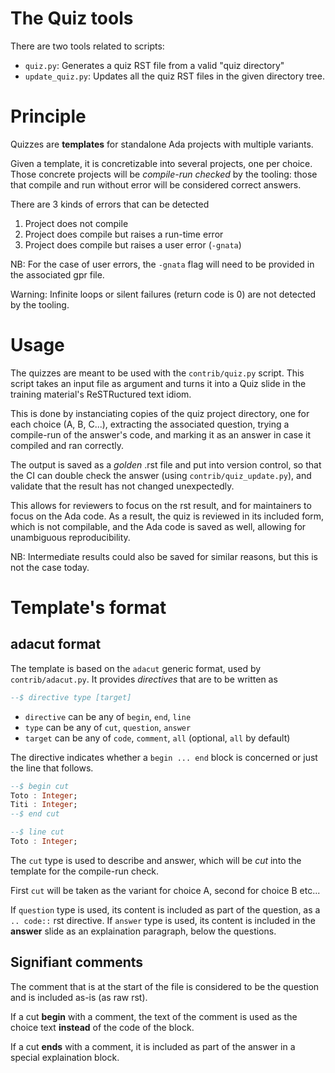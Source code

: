 # The Quiz tools

There are two tools related to scripts:

- `quiz.py`: Generates a quiz RST file from a valid "quiz directory"
- `update_quiz.py`: Updates all the quiz RST files in the given directory tree.

# Principle

Quizzes are **templates** for standalone Ada projects with multiple variants.

Given a template, it is concretizable into several projects, one per
choice. Those concrete projects will be *compile-run checked* by the tooling:
those that compile and run without error will be considered correct answers.

There are 3 kinds of errors that can be detected

1. Project does not compile
2. Project does compile but raises a run-time error
3. Project does compile but raises a user error (`-gnata`)

NB: For the case of user errors, the `-gnata` flag will need to be provided in the
associated gpr file.

Warning: Infinite loops or silent failures (return code is 0) are not detected by
the tooling.

# Usage

The quizzes are meant to be used with the `contrib/quiz.py` script. This script
takes an input file as argument and turns it into a Quiz slide in the training
material's ReSTRuctured text idiom.

This is done by instanciating copies of the quiz project directory, one for each
choice (A, B, C...), extracting the associated question, trying a compile-run of
the answer's code, and marking it as an answer in case it compiled and ran
correctly.

The output is saved as a *golden* .rst file and put into version control, so
that the CI can double check the answer (using `contrib/quiz_update.py`), and
validate that the result has not changed unexpectedly.

This allows for reviewers to focus on the rst result, and for maintainers to
focus on the Ada code. As a result, the quiz is reviewed in its included form,
which is not compilable, and the Ada code is saved as well, allowing for
unambiguous reproducibility.

NB: Intermediate results could also be saved for similar reasons, but this is not
the case today.

# Template's format

## adacut format

The template is based on the `adacut` generic format, used by `contrib/adacut.py`.
It provides *directives* that are to be written as

```ada
--$ directive type [target]
```

* `directive` can be any of `begin`, `end`, `line`
* `type` can be any of `cut`, `question`, `answer`
* `target` can be any of `code`, `comment`, `all` (optional, `all` by default)

The directive indicates whether a `begin ... end` block is concerned or just the
line that follows.

```ada
--$ begin cut
Toto : Integer;
Titi : Integer;
--$ end cut

--$ line cut
Toto : Integer;
```

The `cut` type is used to describe and answer, which will be *cut* into the
template for the compile-run check.

First `cut` will be taken as the variant for choice A, second for choice B etc...

If `question` type is used, its content is included as part of the question, as
a `.. code::` rst directive.
If `answer` type is used, its content is included in the **answer** slide as an
explaination paragraph, below the questions.

## Signifiant comments

The comment that is at the start of the file is considered to be the question and
is included as-is (as raw rst).

If a cut **begin** with a comment, the text of the comment is used as the choice
text **instead** of the code of the block.

If a cut **ends** with a comment, it is included as part of the answer in a special
explaination block.
